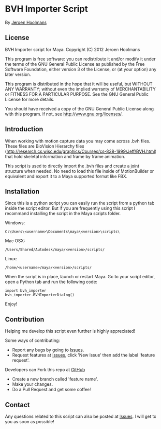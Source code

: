 BVH Importer Script
===================
By [Jeroen Hoolmans](http://github.com/jhoolmans)

License
-------
BVH Importer script for Maya.
Copyright (C) 2012  Jeroen Hoolmans

This program is free software: you can redistribute it and/or modify
it under the terms of the GNU General Public License as published by
the Free Software Foundation, either version 3 of the License, or
(at your option) any later version.

This program is distributed in the hope that it will be useful,
but WITHOUT ANY WARRANTY; without even the implied warranty of
MERCHANTABILITY or FITNESS FOR A PARTICULAR PURPOSE.  See the
GNU General Public License for more details.

You should have received a copy of the GNU General Public License
along with this program.  If not, see <http://www.gnu.org/licenses/>.

Introduction
------------
When working with motion capture data you may come across .bvh files. These files are BioVision Hierarchy files (http://research.cs.wisc.edu/graphics/Courses/cs-838-1999/Jeff/BVH.html) that hold skeletal information and frame by frame animation.

This script is used to directly import the .bvh files and create a joint structure when needed. No need to load this file inside of MotionBuilder or equivalent and export it to a Maya supported format like FBX.

Installation
------------
Since this is a python script you can easily run the script from a python tab inside the script editor. But if you are frequently using this script I recommand installing the script in the Maya scripts folder.

Windows:

`C:\Users\<username>\Documents\maya\<version>\scripts\`

Mac OSX:

`/Users/Shared/Autodesk/maya/<version>/scripts/`

Linux:

`/home/<username>/maya/<version>/scripts/`

When the script is in place, launch or restart Maya. 
Go to your script editor, open a Python tab and run the following code:

	import bvh_importer
	bvh_importer.BVHImporterDialog()

Enjoy!


Contribution
------------
Helping me develop this script even further is highly appreciated! 

Some ways of contributing:

- Report any bugs by going to [Issues](https://github.com/jhoolmans/mayaImporterBVH/issues).
- Request features at [Issues](https://github.com/jhoolmans/mayaImporterBVH/issues), click 'New Issue' then add the label 'feature request'.

Developers can Fork this repo at [GitHub](https://github.com/jhoolmans/mayaImporterBVH)

- Create a new branch called 'feature name'.
- Make your changes. 
- Do a Pull Request and get some coffee!

Contact
-------
Any questions related to this script can also be posted at [Issues](https://github.com/jhoolmans/mayaImporterBVH/issues). I will get to you as soon as possible!